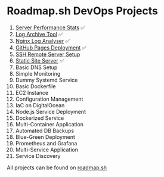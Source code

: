 # Roadmap.sh DevOps Projects

1. [Server Performance Stats](https://roadmap.sh/projects/server-stats) ✅
2. [Log Archive Tool](https://roadmap.sh/projects/log-archive-tool) ✅
3. [Nginx Log Analyser](https://roadmap.sh/projects/nginx-log-analyser) ✅
4. [GitHub Pages Deployment](https://roadmap.sh/projects/ssh-remote-server-setup) ✅
5. [SSH Remote Server Setup]()
6. [Static Site Server](https://roadmap.sh/projects/static-site-server) ✅
7. Basic DNS Setup
8. Simple Monitoring
9. Dummy Systemd Service
10. Basic Dockerfile
11. EC2 Instance
12. Configuration Management
13. IaC on DigitalOcean
14. Node.js Service Deployment
15. Dockerized Service
16. Multi-Container Application
17. Automated DB Backups
18. Blue-Green Deployment
19. Prometheus and Grafana
20. Multi-Service Application
21. Service Discovery

All projects can be found on [roadmap.sh](https://roadmap.sh/devops/projects)
